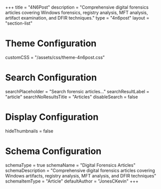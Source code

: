 +++
title = "4N6Post"
description = "Comprehensive digital forensics articles covering Windows forensics, registry analysis, MFT analysis, artifact examination, and DFIR techniques."
type = "4n6post"
layout = "section-list"

# Theme Configuration
customCSS = "/assets/css/theme-4n6post.css"

# Search Configuration
searchPlaceholder = "Search forensic articles..."
searchResultLabel = "article"
searchNoResultsTitle = "Articles"
disableSearch = false

# Display Configuration
hideThumbnails = false

# Schema Configuration
schemaType = true
schemaName = "Digital Forensics Articles"
schemaDescription = "Comprehensive digital forensics articles covering Windows artifacts, registry analysis, MFT analysis, and DFIR techniques"
schemaItemType = "Article"
defaultAuthor = "JonesCKevin"
+++
